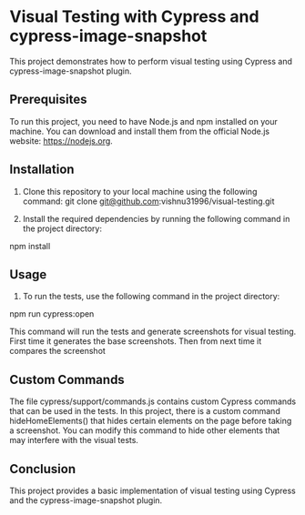 # Visual Testing with Cypress and cypress-image-snapshot

This project demonstrates how to perform visual testing using Cypress and cypress-image-snapshot plugin.

## Prerequisites

To run this project, you need to have Node.js and npm installed on your machine. You can download and install them from the official Node.js website: https://nodejs.org.

## Installation

1. Clone this repository to your local machine using the following command: 
git clone git@github.com:vishnu31996/visual-testing.git

2. Install the required dependencies by running the following command in the project directory:

 npm install


## Usage

1. To run the tests, use the following command in the project directory:

npm run cypress:open

This command will run the tests and generate screenshots for visual testing. First time it generates the base screenshots. Then from next time it compares the screenshot

## Custom Commands

The file cypress/support/commands.js contains custom Cypress commands that can be used in the tests. In this project, there is a custom command hideHomeElements() that hides certain elements on the page before taking a screenshot. You can modify this command to hide other elements that may interfere with the visual tests.

## Conclusion
This project provides a basic implementation of visual testing using Cypress and the cypress-image-snapshot plugin.



